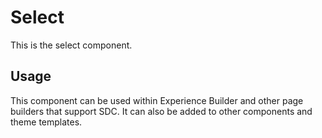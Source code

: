 
# Select

This is the select component.

## Usage

This component can be used within Experience Builder and other page builders
that support SDC. It can also be added to other components and theme templates.
